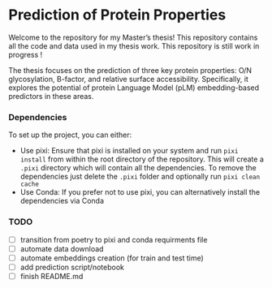 # Prediction of Protein Properties
Welcome to the repository for my Master’s thesis! This repository contains all the code and data used in my thesis work. This repository is still work in progress !

The thesis focuses on the prediction of three key protein properties: O/N glycosylation, B-factor, and relative surface accessibility. Specifically, it explores the potential of protein Language Model (pLM) embedding-based predictors in these areas.

### Dependencies
To set up the project, you can either:

- Use pixi: Ensure that pixi is installed on your system and run `pixi install` from within the root directory of the repository. This will create a `.pixi` directory which will contain all the dependencies. To remove the dependencies just delete the `.pixi` folder and optionally run `pixi clean cache` 
- Use Conda: If you prefer not to use pixi, you can alternatively install the dependencies via Conda


### TODO
- [ ] transition from poetry to pixi and conda requirments file 
- [ ] automate data download
- [ ] automate embeddings creation (for train and test time)
- [ ] add prediction script/notebook
- [ ] finish README.md  
